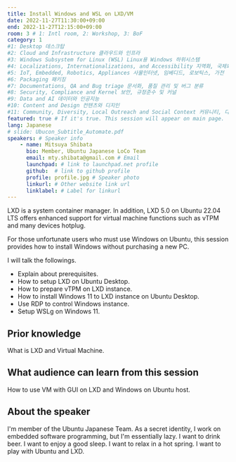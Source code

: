 ```yaml
---
title: Install Windows and WSL on LXD/VM
date: 2022-11-27T11:30:00+09:00
end: 2022-11-27T12:15:00+09:00
room: 3 # 1: Intl room, 2: Workshop, 3: BoF
category: 1
#1: Desktop 데스크탑
#2: Cloud and Infrastructure 클라우드와 인프라
#3: Windows Subsystem for Linux (WSL) Linux용 Windows 하위시스템
#4: Localizations, Internationalizations, and Accessibility 지역화, 국제화 및 접근성
#5: IoT, Embedded, Robotics, Appliances 사물인터넷, 임베디드, 로보틱스, 가전
#6: Packaging 패키징
#7: Documentations, QA and Bug triage 문서화, 품질 관리 및 버그 분류
#8: Security, Compliance and Kernel 보안, 규정준수 및 커널
#9: Data and AI 데이터와 인공지능
#10: Content and Design 컨텐츠와 디지인
#11: Community, Diversity, Local Outreach and Social Context 커뮤니티, 다양성, 지역 사회 협력과 사회적 관점
featured: true # If it's true. This session will appear on main page.
lang: Japanese
# slide: Ubucon_Subtitle_Automate.pdf
speakers: # Speaker info
    - name: Mitsuya Shibata
      bio: Member, Ubuntu Japanese LoCo Team
      email: mty.shibata@gmail.com # Email
      launchpad: # link to launchpad.net profile
      github:  # link to github profile
      profile: profile.jpg # Speaker photo
      linkurl: # Other website link url
      linklabel: # Label for linkurl
---
```


LXD is a system container manager.
In addition, LXD 5.0 on Ubuntu 22.04 LTS offers enhanced support for virtual machine functions such as vTPM and many devices hotplug.

For those unfortunate users who must use Windows on Ubuntu, this session provides how to install Windows without purchasing a new PC.

I will talk the followings.

* Explain about prerequisites.
* How to setup LXD on Ubuntu Desktop.
* How to prepare vTPM on LXD instance.
* How to install Windows 11 to LXD instance on Ubuntu Desktop.
* Use RDP to control Windows instance.
* Setup WSLg on Windows 11.

## Prior knowledge
What is LXD and Virtual Machine.

## What audience can learn from this session
How to use VM with GUI on LXD and Windows on Ubuntu host.

## About the speaker
I'm member of the Ubuntu Japanese Team.
As a secret identity, I work on embedded software programming, but I'm essentially lazy.
I want to drink beer.
I want to enjoy a good sleep.
I want to relax in a hot spring.
I want to play with Ubuntu and LXD.